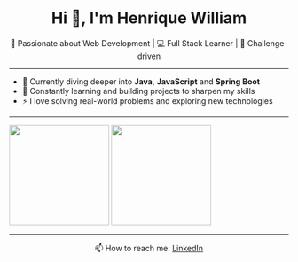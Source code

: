 <h1 align="center">Hi 👋, I'm Henrique William</h1>

<p align="center">
  🚀 Passionate about Web Development | 💻 Full Stack Learner | 🎯 Challenge-driven
</p>

---

- 🌱 Currently diving deeper into **Java**, **JavaScript** and **Spring Boot**
- 🧠 Constantly learning and building projects to sharpen my skills
- ⚡ I love solving real-world problems and exploring new technologies

---

<div align="justify">
  <img height="180em" src="https://github-readme-stats.vercel.app/api/top-langs/?username=Henrique-William&layout=compact&langs_count=7&theme=synthwave" />
  <img height="180em" src="https://github-readme-stats.vercel.app/api?username=Henrique-William&show_icons=true&theme=synthwave&include_all_commits=true&count_private=true" />
</div>

---

<p align="center">
  📫 How to reach me: <a href="https://www.linkedin.com/in/henrique-william-oliveira-da-silva-477515217/">LinkedIn</a>
</p>
